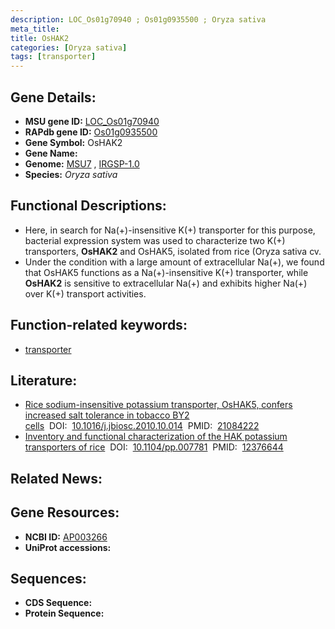 ```yaml
---
description: LOC_Os01g70940 ; Os01g0935500 ; Oryza sativa
meta_title:
title: OsHAK2
categories: [Oryza sativa]
tags: [transporter]
---
```


## Gene Details:
- **MSU gene ID:** [LOC_Os01g70940](http://rice.uga.edu/cgi-bin/ORF_infopage.cgi?orf=LOC_Os01g70940)  
- **RAPdb gene ID:** [Os01g0935500](https://rapdb.dna.affrc.go.jp/locus/?name=Os01g0935500)  
- **Gene Symbol:** OsHAK2
- **Gene Name:**
- **Genome:**  [MSU7](http://rice.uga.edu/)&nbsp;,&nbsp;[IRGSP-1.0](https://rapdb.dna.affrc.go.jp/download/irgsp1.html)
- **Species:** *Oryza sativa*

## Functional Descriptions:
   - Here, in search for Na(+)-insensitive K(+) transporter for this purpose, bacterial expression system was used to characterize two K(+) transporters, **OsHAK2** and OsHAK5, isolated from rice (Oryza sativa cv.
   - Under the condition with a large amount of extracellular Na(+), we found that OsHAK5 functions as a Na(+)-insensitive K(+) transporter, while **OsHAK2** is sensitive to extracellular Na(+) and exhibits higher Na(+) over K(+) transport activities.

## Function-related keywords:
   - [transporter](/tags/transporter/)

## Literature:
   - [Rice sodium-insensitive potassium transporter, OsHAK5, confers increased salt tolerance in tobacco BY2 cells](https://www.doi.org/10.1016/j.jbiosc.2010.10.014)&nbsp;&nbsp;DOI:&nbsp;&nbsp;[10.1016/j.jbiosc.2010.10.014](https://www.doi.org/10.1016/j.jbiosc.2010.10.014)&nbsp;&nbsp;PMID:&nbsp;&nbsp;[21084222](https://pubmed.ncbi.nlm.nih.gov/21084222/)
   - [Inventory and functional characterization of the HAK potassium transporters of rice](https://www.doi.org/10.1104/pp.007781)&nbsp;&nbsp;DOI:&nbsp;&nbsp;[10.1104/pp.007781](https://www.doi.org/10.1104/pp.007781)&nbsp;&nbsp;PMID:&nbsp;&nbsp;[12376644](https://pubmed.ncbi.nlm.nih.gov/12376644/)

## Related News:

## Gene Resources:
- **NCBI ID:**  [AP003266](http://www.ncbi.nlm.nih.gov/nuccore/AP003266)
- **UniProt accessions:** [](https://www.uniprot.org/uniprotkb//entry)

## Sequences:
- **CDS Sequence:**
- **Protein Sequence:**
